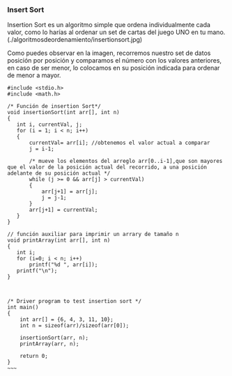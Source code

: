 ### Insert Sort

Insertion Sort es un algoritmo simple que ordena individualmente cada valor, como lo harías al ordenar un set de cartas del juego UNO en tu mano.
(./algoritmosdeordenamiento/insertionsort.jpg)


Como puedes observar en la imagen, recorremos nuestro set de datos posición por posición y comparamos el número con los valores anteriores, en caso de ser menor, lo colocamos en su posición indicada para ordenar de menor a mayor.
~~~~
#include <stdio.h> 
#include <math.h> 
  
/* Función de insertion Sort*/
void insertionSort(int arr[], int n) 
{ 
   int i, currentVal, j; 
   for (i = 1; i < n; i++) 
   { 
       currentVal= arr[i]; //obtenemos el valor actual a comparar
       j = i-1;
  
       /* mueve los elementos del arreglo arr[0..i-1],que son mayores que el valor de la posición actual del recorrido, a una posición adelante de su posición actual */
       while (j >= 0 && arr[j] > currentVal) 
       { 
           arr[j+1] = arr[j]; 
           j = j-1; 
       } 
       arr[j+1] = currentVal; 
   } 
} 
  
// función auxiliar para imprimir un arrary de tamaño n 
void printArray(int arr[], int n) 
{ 
   int i; 
   for (i=0; i < n; i++) 
       printf("%d ", arr[i]); 
   printf("\n"); 
} 
  
  
  
/* Driver program to test insertion sort */
int main() 
{ 
    int arr[] = {6, 4, 3, 11, 10}; 
    int n = sizeof(arr)/sizeof(arr[0]); 
  
    insertionSort(arr, n); 
    printArray(arr, n); 
  
    return 0; 
} 
~~~